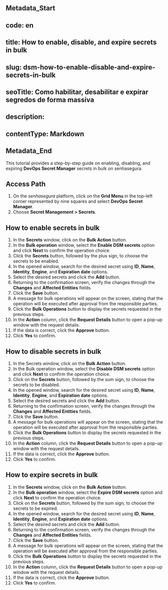 ## Metadata_Start 
## code: en
## title: How to enable, disable, and expire secrets in bulk 
## slug: dsm-how-to-enable-disable-and-expire-secrets-in-bulk 
## seoTitle: Como habilitar, desabilitar e expirar segredos de forma massiva 
## description:  
## contentType: Markdown 
## Metadata_End

This tutorial provides a step-by-step guide on enabling, disabling, and expiring **DevOps Secret Manager** secrets in bulk on senhasegura.

## Access Path

1. On the *senhasegura* platform, click on the **Grid Menu** in the top-left corner represented by nine squares and select **DevOps Secret Manager**.
2. Choose **Secret Management > Secrets**.

## How to enable secrets in bulk

1. In the **Secrets** window, click on the **Bulk Action** button.
2. In the **Bulk operation** window, select the **Enable DSM secrets** option and click **Next** to confirm the operation choice.
3. Click the **Secrets** button, followed by the plus sign, to choose the secrets to be enabled.
4. In the opened window, search for the desired secret using **ID**, **Name**, **Identity**, **Engine**, and **Expiration date** options.
5. Select the desired secrets and click the **Add** button.
6. Returning to the confirmation screen, verify the changes through the **Changes** and **Affected Entities** fields.
7. Click the **Save** button.
8. A message for bulk operations will appear on the screen, stating that the operation will be executed after approval from the responsible parties.
9. Click the **Bulk Operations** button to display the secrets requested in the previous steps.
10. In the **Action** column, click the **Request Details** button to open a pop-up window with the request details.
11. If the data is correct, click the **Approve** button.
12. Click **Yes** to confirm.

## How to disable secrets in bulk

1. In the Secrets window, click on the **Bulk Action** button.
2. In the Bulk operation window, select the **Disable DSM secrets** option and click **Next** to confirm the operation choice.
3. Click on the **Secrets** button, followed by the sum sign, to choose the secrets to be disabled.
4. In the opened window, search for the desired secret using **ID**, **Name**, **Identity**, **Engine**, and **Expiration date** options.
5. Select the desired secrets and click the **Add** button.
6. Returning to the confirmation screen, verify the changes through the **Changes** and **Affected Entities** fields.
7. Click the **Save** button.
8. A message for bulk operations will appear on the screen, stating that the operation will be executed after approval from the responsible parties.
9. Click the **Bulk Operations** button to display the secrets requested in the previous steps.
10. In the **Action** column, click the **Request Details** button to open a pop-up window with the request details.
11. If the data is correct, click the **Approve** button.
12. Click **Yes** to confirm.

## How to expire secrets in bulk

1. In the **Secrets** window, click on the **Bulk Action** button.
2. In the **Bulk operation** window, select the **Expire DSM secrets** option and click **Next** to confirm the operation choice.
3. Click on the **Secrets** button, followed by the sum sign, to choose the secrets to be expired.
4. In the opened window, search for the desired secret using **ID**, **Name**, **Identity**, **Engine**, and **Expiration date** options.
5. Select the desired secrets and click the **Add** button.
6. Returning to the confirmation screen, verify the changes through the **Changes** and **Affected Entities** fields.
7. Click the **Save** button.
8. A message for bulk operations will appear on the screen, stating that the operation will be executed after approval from the responsible parties.
9. Click the **Bulk Operations** button to display the secrets requested in the previous steps.
10. In the **Action** column, click the **Request Details** button to open a pop-up window with the request details.
11. If the data is correct, click the **Approve** button.
12. Click **Yes** to confirm.